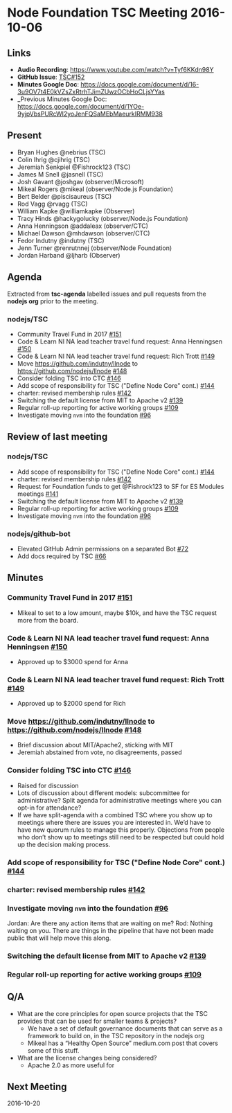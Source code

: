 # Node Foundation TSC Meeting 2016-10-06

## Links

* **Audio Recording**: <https://www.youtube.com/watch?v=Tyf6KKdn98Y>
* **GitHub Issue**: [TSC#152](https://github.com/nodejs/TSC/issues/152)
* **Minutes Google Doc**: <https://docs.google.com/document/d/16-3u9OV7t4E0kVZsZxRtrhTJimZUwzOCbHoCLjsYYas>
* _Previous Minutes Google Doc: <https://docs.google.com/document/d/1YOe-9yjpVbsPURcWI2yoJenFQSaMEbMaeurkIRMM938>

## Present

* Bryan Hughes @nebrius (TSC)
* Colin Ihrig @cjihrig (TSC)
* Jeremiah Senkpiel @Fishrock123 (TSC)
* James M Snell @jasnell (TSC)
* Josh Gavant @joshgav (observer/Microsoft)
* Mikeal Rogers @mikeal (observer/Node.js Foundation)
* Bert Belder @piscisaureus (TSC)
* Rod Vagg @rvagg (TSC)
* William Kapke @williamkapke (Observer)
* Tracy Hinds @hackygolucky (observer/Node.js Foundation)
* Anna Henningson @addaleax (observer/CTC)
* Michael Dawson @mhdawson (observer/CTC)
* Fedor Indutny @indutny (TSC)
* Jenn Turner @renrutnnej (observer/Node Foundation)
* Jordan Harband @ljharb (Observer)

## Agenda

Extracted from **tsc-agenda** labelled issues and pull requests from the **nodejs org** prior to the meeting.

### nodejs/TSC

* Community Travel Fund in 2017 [#151](https://github.com/nodejs/TSC/issues/151)
* Code & Learn NI NA lead teacher travel fund request: Anna Henningsen [#150](https://github.com/nodejs/TSC/issues/150)
* Code & Learn NI NA lead teacher travel fund request: Rich Trott [#149](https://github.com/nodejs/TSC/issues/149)
* Move <https://github.com/indutny/llnode> to <https://github.com/nodejs/llnode> [#148](https://github.com/nodejs/TSC/issues/148)
* Consider folding TSC into CTC [#146](https://github.com/nodejs/TSC/issues/146)
* Add scope of responsibility for TSC ("Define Node Core" cont.) [#144](https://github.com/nodejs/TSC/pull/144)
* charter: revised membership rules [#142](https://github.com/nodejs/TSC/pull/142)
* Switching the default license from MIT to Apache v2 [#139](https://github.com/nodejs/TSC/issues/139)
* Regular roll-up reporting for active working groups [#109](https://github.com/nodejs/TSC/issues/109)
* Investigate moving `nvm` into the foundation [#96](https://github.com/nodejs/TSC/issues/96)

## Review of last meeting

### nodejs/TSC

* Add scope of responsibility for TSC ("Define Node Core" cont.) [#144](https://github.com/nodejs/TSC/pull/144)
* charter: revised membership rules [#142](https://github.com/nodejs/TSC/pull/142)
* Request for Foundation funds to get @Fishrock123 to SF for ES Modules meetings [#141](https://github.com/nodejs/TSC/issues/141)
* Switching the default license from MIT to Apache v2 [#139](https://github.com/nodejs/TSC/issues/139)
* Regular roll-up reporting for active working groups [#109](https://github.com/nodejs/TSC/issues/109)
* Investigate moving `nvm` into the foundation [#96](https://github.com/nodejs/TSC/issues/96)

### nodejs/github-bot

* Elevated GitHub Admin permissions on a separated Bot [#72](https://github.com/nodejs/github-bot/issues/72)
* Add docs required by TSC [#66](https://github.com/nodejs/github-bot/pull/66)

## Minutes

### Community Travel Fund in 2017 [#151](https://github.com/nodejs/TSC/issues/151)

* Mikeal to set to a low amount, maybe $10k, and have the TSC request more from the board.

### Code & Learn NI NA lead teacher travel fund request: Anna Henningsen [#150](https://github.com/nodejs/TSC/issues/150)

* Approved up to $3000 spend for Anna

### Code & Learn NI NA lead teacher travel fund request: Rich Trott [#149](https://github.com/nodejs/TSC/issues/149)

* Approved up to $2000 spend for Rich

### Move <https://github.com/indutny/llnode> to <https://github.com/nodejs/llnode> [#148](https://github.com/nodejs/TSC/issues/148)

* Brief discussion about MIT/Apache2, sticking with MIT
* Jeremiah abstained from vote, no disagreements, passed

### Consider folding TSC into CTC [#146](https://github.com/nodejs/TSC/issues/146)

* Raised for discussion
* Lots of discussion about different models: subcommittee for administrative? Split agenda for administrative meetings where you can opt-in for attendance?
* If we have split-agenda with a combined TSC where you show up to meetings where there are issues you are interested in. We’d have to have new quorum rules to manage this properly. Objections from people who don’t show up to meetings still need to be respected but could hold up the decision making process.

### Add scope of responsibility for TSC ("Define Node Core" cont.) [#144](https://github.com/nodejs/TSC/pull/144)

### charter: revised membership rules [#142](https://github.com/nodejs/TSC/pull/142)

### Investigate moving `nvm` into the foundation [#96](https://github.com/nodejs/TSC/issues/96)

Jordan: Are there any action items that are waiting on me?
Rod: Nothing waiting on you. There are things in the pipeline that have not been made public that will help move this along.

### Switching the default license from MIT to Apache v2 [#139](https://github.com/nodejs/TSC/issues/139)

### Regular roll-up reporting for active working groups [#109](https://github.com/nodejs/TSC/issues/109)

## Q/A

* What are the core principles for open source projects that the TSC provides that can be used for smaller teams & projects?
  * We have a set of default governance documents that can serve as a framework to build on, in the TSC repository in the nodejs org
  * Mikeal has a “Healthy Open Source” medium.com post that covers some of this stuff.
* What are the license changes being considered?
  * Apache 2.0 as more useful for

## Next Meeting

2016-10-20
